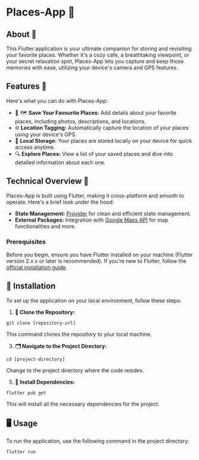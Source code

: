 # Places-App 📍

## About 🎉

This Flutter application is your ultimate companion for storing and revisiting your favorite places. Whether it's a cozy cafe, a breathtaking viewpoint, or your secret relaxation spot, Places-App lets you capture and keep those memories with ease, utilizing your device's camera and GPS features.

## Features 🚀

Here's what you can do with Places-App:
-  📸 🗺 **Save Your Favourite Places:** Add details about your favorite places, including photos, descriptions, and locations. 
- 🌐 **Location Tagging:** Automatically capture the location of your places using your device's GPS. 
- 💾 **Local Storage:** Your places are stored locally on your device for quick access anytime. 
- 🔍 **Explore Places:** View a list of your saved places and dive into detailed information about each one. 

## Technical Overview 🔧

Places-App is built using Flutter, making it cross-platform and smooth to operate. Here's a brief look under the hood:
- **State Management:** [Provider](https://riverpod.dev/) for clean and efficient state management.
- **External Packages:** Integration with [Google Maps API](https://cloud.google.com/maps-platform) for map functionalities and more.

### Prerequisites

Before you begin, ensure you have Flutter installed on your machine (Flutter version 2.x.x or later is recommended). If you're new to Flutter, follow the [official installation guide](https://flutter.dev/docs/get-started/install).

## 🚀 Installation

To set up the application on your local environment, follow these steps:

1. **📂 Clone the Repository:**
```
git clone [repository-url]
```
This command clones the repository to your local machine.

3. **🗂️ Navigate to the Project Directory:**
```
cd [project-directory]
```
Change to the project directory where the code resides.

5. **🔧 Install Dependencies:**
```
flutter pub get
```
This will install all the necessary dependencies for the project.

## 🖥️ Usage

To run the application, use the following command in the project directory:
```
flutter run
```
